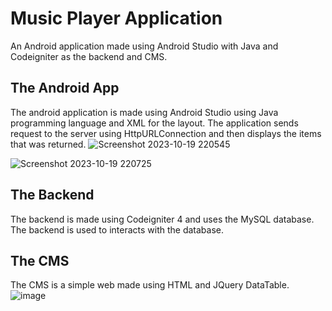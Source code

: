 # Music Player Application
An Android application made using Android Studio with Java and Codeigniter as the backend and CMS.
## The Android App
The android application is made using Android Studio using Java programming language and XML for the layout. The application sends request to the server using HttpURLConnection and then displays the items that was returned.
![Screenshot 2023-10-19 220545](https://github.com/ferdinankurnianto/Music-Player-Application/assets/148441503/a072a1cb-0938-4aeb-8615-6e191a371b4f)

![Screenshot 2023-10-19 220725](https://github.com/ferdinankurnianto/Music-Player-Application/assets/148441503/398adeb2-4a86-45e6-a409-5ff8d33fd2cc)

## The Backend
The backend is made using Codeigniter 4 and uses the MySQL database. The backend is used to interacts with the database.
## The CMS
The CMS is a simple web made using HTML and JQuery DataTable.
![image](https://github.com/ferdinankurnianto/Music-Player-Application/assets/148441503/a4929dea-bb61-4c7d-9ad8-9aee59cbc2d1)


